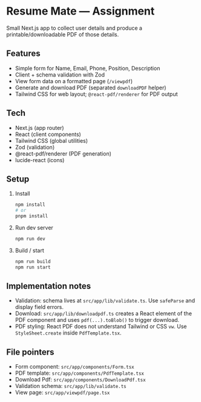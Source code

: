 # Resume Mate — Assignment

Small Next.js app to collect user details and produce a printable/downloadable PDF of those details.

## Features

-   Simple form for Name, Email, Phone, Position, Description
-   Client + schema validation with Zod
-   View form data on a formatted page (`/viewpdf`)
-   Generate and download PDF (separated `downloadPDF` helper)
-   Tailwind CSS for web layout; `@react-pdf/renderer` for PDF output

## Tech

-   Next.js (app router)
-   React (client components)
-   Tailwind CSS (global utilities)
-   Zod (validation)
-   @react-pdf/renderer (PDF generation)
-   lucide-react (icons)

## Setup

1. Install
    ```bash
    npm install
    # or
    pnpm install
    ```
2. Run dev server
    ```bash
    npm run dev
    ```
3. Build / start
    ```bash
    npm run build
    npm run start
    ```

## Implementation notes

-   Validation: schema lives at `src/app/lib/validate.ts`. Use `safeParse` and display field errors.
-   Download: `src/app/lib/downloadpdf.ts` creates a React element of the PDF component and uses `pdf(...).toBlob()` to trigger download.
-   PDF styling: React PDF does not understand Tailwind or CSS `vw`. Use `StyleSheet.create` inside `PdfTemplate.tsx`.

## File pointers

-   Form component: `src/app/components/Form.tsx`
-   PDF template: `src/app/components/PdfTemplate.tsx`
-   Download Pdf: `src/app/components/DownloadPdf.tsx`
-   Validation schema: `src/app/lib/validate.ts`
-   View page: `src/app/viewpdf/page.tsx`
